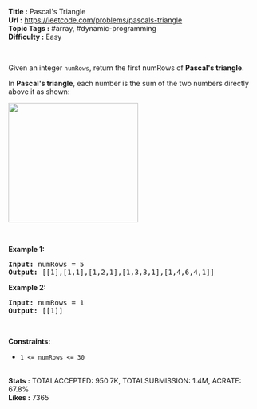 <b> Title :</b> Pascal's Triangle<br> 
<b> Url :</b> https://leetcode.com/problems/pascals-triangle<br> 
<b> Topic Tags :</b> #array, #dynamic-programming<br> 
<b> Difficulty :</b> Easy<br> 

<br><p>Given an integer <code>numRows</code>, return the first numRows of <strong>Pascal&#39;s triangle</strong>.</p>

<p>In <strong>Pascal&#39;s triangle</strong>, each number is the sum of the two numbers directly above it as shown:</p>
<img alt="" src="https://upload.wikimedia.org/wikipedia/commons/0/0d/PascalTriangleAnimated2.gif" style="height:240px; width:260px" />
<p>&nbsp;</p>
<p><strong>Example 1:</strong></p>
<pre><strong>Input:</strong> numRows = 5
<strong>Output:</strong> [[1],[1,1],[1,2,1],[1,3,3,1],[1,4,6,4,1]]
</pre><p><strong>Example 2:</strong></p>
<pre><strong>Input:</strong> numRows = 1
<strong>Output:</strong> [[1]]
</pre>
<p>&nbsp;</p>
<p><strong>Constraints:</strong></p>

<ul>
	<li><code>1 &lt;= numRows &lt;= 30</code></li>
</ul>
<br> 
<b> Stats :</b> TOTALACCEPTED: 950.7K, TOTALSUBMISSION: 1.4M, ACRATE: 67.8%<br> 
<b> Likes :</b> 7365